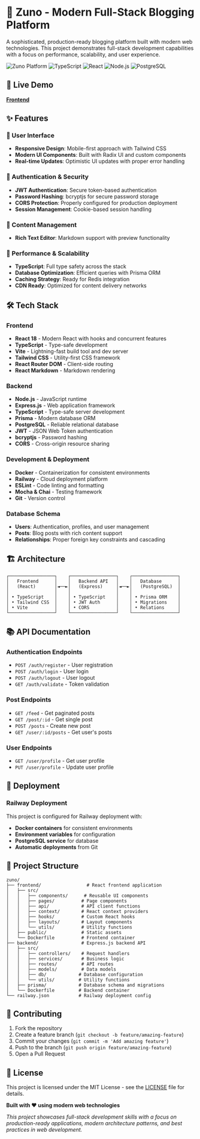 # 🚀 Zuno - Modern Full-Stack Blogging Platform

A sophisticated, production-ready blogging platform built with modern web technologies. This project demonstrates full-stack development capabilities with a focus on performance, scalability, and user experience.

![Zuno Platform](https://img.shields.io/badge/Status-Production%20Ready-brightgreen)
![TypeScript](https://img.shields.io/badge/TypeScript-007ACC?style=for-the-badge&logo=typescript&logoColor=white)
![React](https://img.shields.io/badge/React-20232A?style=for-the-badge&logo=react&logoColor=61DAFB)
![Node.js](https://img.shields.io/badge/Node.js-43853D?style=for-the-badge&logo=node.js&logoColor=white)
![PostgreSQL](https://img.shields.io/badge/PostgreSQL-316192?style=for-the-badge&logo=postgresql&logoColor=white)

## 🌟 Live Demo

[**Frontend**](https://zuno-frontend-production.up.railway.app)

## ✨ Features

### 🎨 User Interface
- **Responsive Design**: Mobile-first approach with Tailwind CSS
- **Modern UI Components**: Built with Radix UI and custom components
- **Real-time Updates**: Optimistic UI updates with proper error handling

### 🔐 Authentication & Security
- **JWT Authentication**: Secure token-based authentication
- **Password Hashing**: bcryptjs for secure password storage
- **CORS Protection**: Properly configured for production deployment
- **Session Management**: Cookie-based session handling

### 📝 Content Management
- **Rich Text Editor**: Markdown support with preview functionality

### 🚀 Performance & Scalability
- **TypeScript**: Full type safety across the stack
- **Database Optimization**: Efficient queries with Prisma ORM
- **Caching Strategy**: Ready for Redis integration
- **CDN Ready**: Optimized for content delivery networks

## 🛠 Tech Stack

### Frontend
- **React 18** - Modern React with hooks and concurrent features
- **TypeScript** - Type-safe development
- **Vite** - Lightning-fast build tool and dev server
- **Tailwind CSS** - Utility-first CSS framework
- **React Router DOM** - Client-side routing
- **React Markdown** - Markdown rendering

### Backend
- **Node.js** - JavaScript runtime
- **Express.js** - Web application framework
- **TypeScript** - Type-safe server development
- **Prisma** - Modern database ORM
- **PostgreSQL** - Reliable relational database
- **JWT** - JSON Web Token authentication
- **bcryptjs** - Password hashing
- **CORS** - Cross-origin resource sharing

### Development & Deployment
- **Docker** - Containerization for consistent environments
- **Railway** - Cloud deployment platform
- **ESLint** - Code linting and formatting
- **Mocha & Chai** - Testing framework
- **Git** - Version control

### Database Schema
- **Users**: Authentication, profiles, and user management
- **Posts**: Blog posts with rich content support
- **Relationships**: Proper foreign key constraints and cascading

## 🏗 Architecture

```
┌─────────────────┐    ┌─────────────────┐    ┌─────────────────┐
│   Frontend      │    │   Backend API   │    │   Database      │
│   (React)       │◄──►│   (Express)     │◄──►│   (PostgreSQL)  │
│                 │    │                 │    │                 │
│ • TypeScript    │    │ • TypeScript    │    │ • Prisma ORM    │
│ • Tailwind CSS  │    │ • JWT Auth      │    │ • Migrations    │
│ • Vite          │    │ • CORS          │    │ • Relations     │
└─────────────────┘    └─────────────────┘    └─────────────────┘
```


## 📚 API Documentation

### Authentication Endpoints
- `POST /auth/register` - User registration
- `POST /auth/login` - User login
- `POST /auth/logout` - User logout
- `GET /auth/validate` - Token validation

### Post Endpoints
- `GET /feed` - Get paginated posts
- `GET /post/:id` - Get single post
- `POST /posts` - Create new post
- `GET /user/:id/posts` - Get user's posts

### User Endpoints
- `GET /user/profile` - Get user profile
- `PUT /user/profile` - Update user profile

## 🚀 Deployment

### Railway Deployment
This project is configured for Railway deployment with:
- **Docker containers** for consistent environments
- **Environment variables** for configuration
- **PostgreSQL service** for database
- **Automatic deployments** from Git


## 📁 Project Structure

```
zuno/
├── frontend/                 # React frontend application
│   ├── src/
│   │   ├── components/      # Reusable UI components
│   │   ├── pages/          # Page components
│   │   ├── api/            # API client functions
│   │   ├── context/        # React context providers
│   │   ├── hooks/          # Custom React hooks
│   │   ├── layouts/        # Layout components
│   │   └── utils/          # Utility functions
│   ├── public/             # Static assets
│   └── Dockerfile          # Frontend container
├── backend/                # Express.js backend API
│   ├── src/
│   │   ├── controllers/    # Request handlers
│   │   ├── services/       # Business logic
│   │   ├── routes/         # API routes
│   │   ├── models/         # Data models
│   │   ├── db/            # Database configuration
│   │   └── utils/         # Utility functions
│   ├── prisma/            # Database schema and migrations
│   └── Dockerfile         # Backend container
└── railway.json           # Railway deployment config
```


## 🤝 Contributing

1. Fork the repository
2. Create a feature branch (`git checkout -b feature/amazing-feature`)
3. Commit your changes (`git commit -m 'Add amazing feature'`)
4. Push to the branch (`git push origin feature/amazing-feature`)
5. Open a Pull Request

## 📄 License

This project is licensed under the MIT License - see the [LICENSE](LICENSE) file for details.


**Built with ❤️ using modern web technologies**

*This project showcases full-stack development skills with a focus on production-ready applications, modern architecture patterns, and best practices in web development.*
